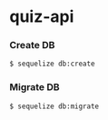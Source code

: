 # quiz-api

### Create DB
```bash
$ sequelize db:create
```

### Migrate DB
```bash
$ sequelize db:migrate
```
